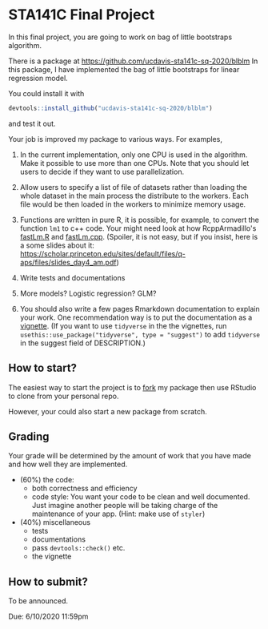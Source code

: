 # STA141C Final Project

In this final project, you are going to work on bag of little bootstraps algorithm.

There is a package at https://github.com/ucdavis-sta141c-sq-2020/blblm
In this package, I have implemented the bag of little bootstraps for linear regression model.

You could install it with
```r
devtools::install_github("ucdavis-sta141c-sq-2020/blblm")
```
and test it out.


Your job is improved my package to various ways. For examples,


1. In the current implementation, only one CPU is used in the algorithm. Make it possible to use more than one CPUs. Note that you should let users to decide if they want to use parallelization.

1. Allow users to specify a list of file of datasets rather than loading the whole dataset in the main process the distribute to the workers. Each file would be then loaded in the workers to minimize memory usage.

1. Functions are written in pure R, it is possible, for example, to convert the function `lm1` to c++ code. Your might need look at how RcppArmadillo's [fastLm.R](https://github.com/RcppCore/RcppArmadillo/blob/master/R/fastLm.R) and [fastLm.cpp](https://github.com/RcppCore/RcppArmadillo/blob/master/src/fastLm.cpp). (Spoiler, it is not easy, but if you insist, here is a some slides about it: https://scholar.princeton.edu/sites/default/files/q-aps/files/slides_day4_am.pdf)

1. Write tests and documentations

1. More models? Logistic regression? GLM?

1. You should also write a few pages Rmarkdown documentation to explain your work. One recommendation way is to put the documentation as a [vignette](https://r-pkgs.org/vignettes.html). (If you want to use `tidyverse` in the the vignettes, run `usethis::use_package("tidyverse", type = "suggest")` to add `tidyverse` in the suggest field of DESCRIPTION.)

## How to start?

The easiest way to start the project is to [fork](https://help.github.com/en/github/getting-started-with-github/fork-a-repo) my package then use RStudio to clone from your personal repo.

However, your could also start a new package from scratch.

## Grading

Your grade will be determined by the amount of work that you have made and how well they are implemented.

- (60%) the code: 
    - both correctness and efficiency
    - code style: You want your code to be clean and well documented. Just imagine another people will be taking charge of the maintenance of your app. (Hint: make use of `styler`)
- (40%) miscellaneous
    - tests
    - documentations
    - pass `devtools::check()` etc.
    - the vignette


## How to submit?

To be announced.

Due: 6/10/2020 11:59pm
